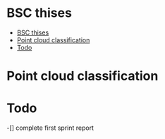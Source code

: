 # BSC thises 

- [BSC thises](#bsc-thises)
- [Point cloud classification](#point-cloud-classification)
- [Todo](#todo)
# Point cloud classification 




# Todo

-[] complete first sprint report